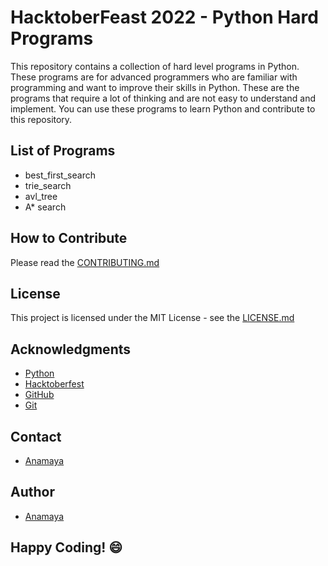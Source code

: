 # HacktoberFeast 2022 - Python Hard Programs
This repository contains a collection of hard level programs in Python. These programs are for advanced programmers who are familiar with programming and want to improve their skills in Python. These are the programs that require a lot of thinking and are not easy to understand and implement. You can use these programs to learn Python and contribute to this repository.

## List of Programs

- best_first_search
- trie_search
- avl_tree
- A* search

## How to Contribute
Please read the [CONTRIBUTING.md](https://github.com/Anamaya1729/Python-Testing/blob/master/CONTRIBUTING.md)

## License
This project is licensed under the MIT License - see the [LICENSE.md](https://github.com/Anamaya1729/Python-Testing/blob/master/LICENSE)

## Acknowledgments
- [Python](https://www.python.org/)
- [Hacktoberfest](https://hacktoberfest.digitalocean.com/)
- [GitHub](https://github.com)
- [Git](https://git-scm.com/)

## Contact
- [Anamaya](https://www.linkedin.com/in/anamaya1729/)

## Author
- [Anamaya](https://www.github.com/Anamaya1729)

## Happy Coding! :smile: